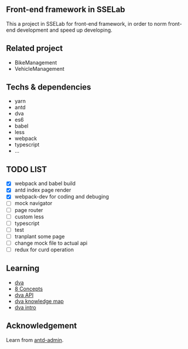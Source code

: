 

## Front-end framework in SSELab

This a project in SSELab for front-end framework, in order to norm front-end development
and speed up developing.

## Related project

* BikeManagement
* VehicleManagement

## Techs & dependencies

* yarn
* antd
* dva
* es6
* babel
* less
* webpack
* typescript
* ...

## TODO LIST

* [X] webpack and babel build
* [X] antd index page render
* [X] webpack-dev for coding and debuging
* [ ] mock navigator
* [ ] page router
* [ ] custom less
* [ ] typescript
* [ ] test
* [ ] tranplant some page
* [ ] change mock file to actual api
* [ ] redux for curd operation

## Learning

* [dva](https://github.com/dvajs/dva)
* [8 Concepts](https://github.com/dvajs/dva/blob/master/docs/Concepts.md)
* [dva API](https://github.com/dvajs/dva/blob/master/docs/API.md)
* [dva knowledge map](https://github.com/dvajs/dva-knowledgemap)
* [dva intro](https://github.com/dvajs/dva/issues/1)

## Acknowledgement

Learn from [antd-admin](https://github.com/zuiidea/antd-admin).
